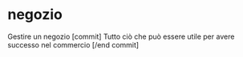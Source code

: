 # negozio
Gestire un negozio
[commit]
Tutto ciò che può essere utile per avere successo nel commercio
[/end commit]
